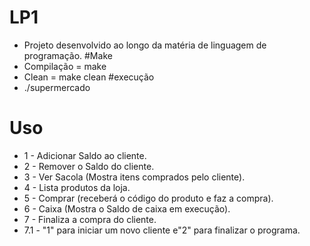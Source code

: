 # LP1
- Projeto desenvolvido ao longo da matéria de linguagem de programação.
#Make
- Compilação = make
- Clean = make clean
#execução
- ./supermercado
# Uso
- 1 - Adicionar Saldo ao cliente.
- 2 - Remover o Saldo do cliente.
- 3 - Ver Sacola (Mostra itens comprados pelo cliente).
- 4 - Lista produtos da loja.
- 5 - Comprar (receberá o código do produto e faz a compra).
- 6 - Caixa (Mostra o Saldo de caixa em execução).
- 7 - Finaliza a compra do cliente.
- 7.1 - "1" para iniciar um novo cliente e"2" para finalizar o programa.

